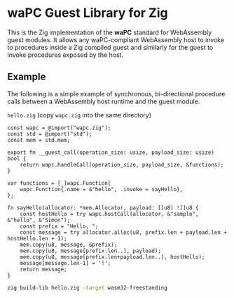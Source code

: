 # waPC Guest Library for Zig

This is the Zig implementation of the **waPC** standard for WebAssembly guest modules. It allows any waPC-compliant WebAssembly host to invoke to procedures inside a Zig compiled guest and similarly for the guest to invoke procedures exposed by the host.

## Example
The following is a simple example of synchronous, bi-directional procedure calls between a WebAssembly host runtime and the guest module.

`hello.zig` (copy `wapc.zig` into the same directory)

```zig
const wapc = @import("wapc.zig");
const std = @import("std");
const mem = std.mem;

export fn __guest_call(operation_size: usize, payload_size: usize) bool {
    return wapc.handleCall(operation_size, payload_size, &functions);
}

var functions = [_]wapc.Function{
    wapc.Function{.name = &"hello", .invoke = sayHello},
};

fn sayHello(allocator: *mem.Allocator, payload: []u8) ![]u8 {
    const hostHello = try wapc.hostCall(allocator, &"sample", &"hello", &"Simon");
    const prefix = "Hello, ";
    const message = try allocator.alloc(u8, prefix.len + payload.len + hostHello.len + 1);
    mem.copy(u8, message, &prefix);
    mem.copy(u8, message[prefix.len..], payload);
    mem.copy(u8, message[prefix.len+payload.len..], hostHello);
    message[message.len-1] = '!';
    return message;
}
```

```sh
zig build-lib hello.zig -target wasm32-freestanding
```